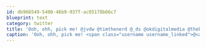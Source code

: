 ```yaml
---
id: db966549-5400-46b9-937f-ac05178b66c7
blueprint: text
category: twitter
title: 'Ooh, ohh, pick me! @jvdw @timthenerd @_ds @okdigitalmedia @thekrisjohnson @tehshane @StreetFood1 #ftt'
caption: 'Ooh, ohh, pick me! <span class="username username_linked">@<a href="https://twitter.com/jvdw" title="John van der Woude">jvdw</a></span> @timthenerd <span class="username username_linked">@<a href="https://twitter.com/_ds" title="Dustin Senos">_ds</a></span> @okdigitalmedia @thekrisjohnson @tehshane <span class="username username_linked">@<a href="https://twitter.com/StreetFood1" title="Street Food">StreetFood1</a></span> <span class="hashtag hashtag_local">#<a href="http://tweettemp.darylchymko.ca/?tag=ftt">ftt</a>'
---
```

